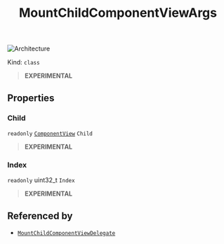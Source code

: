 ﻿---
id: MountChildComponentViewArgs
title: MountChildComponentViewArgs
---

![Architecture](https://img.shields.io/badge/architecture-new_only-blue)

Kind: `class`

> **EXPERIMENTAL**

## Properties
### Child
`readonly`  [`ComponentView`](ComponentView) `Child`

> **EXPERIMENTAL**

### Index
`readonly`  uint32_t `Index`

> **EXPERIMENTAL**

## Referenced by
- [`MountChildComponentViewDelegate`](MountChildComponentViewDelegate)

